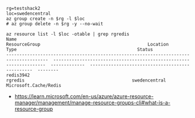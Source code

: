 ```
rg=testshack2
loc=swedencentral
az group create -n $rg -l $loc
# az group delete -n $rg -y --no-wait
```

```
az resource list -l $loc -otable | grep rgredis
Name                                                                                    ResourceGroup                                         Location       Type                                              Status
--------------------------------------------------------------------------------------  -------------------------------------------------------------------  -------------  ------------------------------------------------  --------
redis3942                                                                               rgredis                                         swedencentral  Microsoft.Cache/Redis
```

- https://learn.microsoft.com/en-us/azure/azure-resource-manager/management/manage-resource-groups-cli#what-is-a-resource-group
